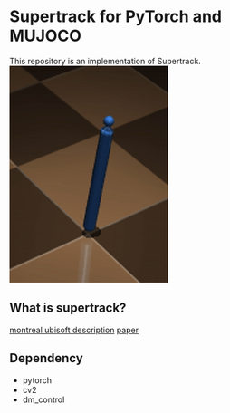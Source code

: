 
# Supertrack for PyTorch and MUJOCO
This repository is an implementation of Supertrack.
<img src="Animation/test.gif" alt="test"/>

## What is supertrack?
[montreal ubisoft description](https://montreal.ubisoft.com/en/supertrack-motion-tracking-for-physically-simulated-characters-using-supervised-learning/)
[paper](https://doi.org/10.1145/3478513.3480527)

## Dependency
- pytorch
- cv2
- dm_control
